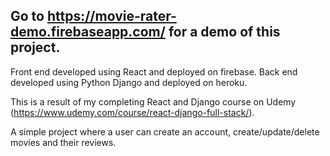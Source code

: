 ## Go to https://movie-rater-demo.firebaseapp.com/ for a demo of this project.
Front end developed using React and deployed on firebase.
Back end developed using Python Django and deployed on heroku.

This is a result of my completing React and Django course on Udemy (https://www.udemy.com/course/react-django-full-stack/). 

A simple project where a user can create an account, create/update/delete movies and their reviews.
